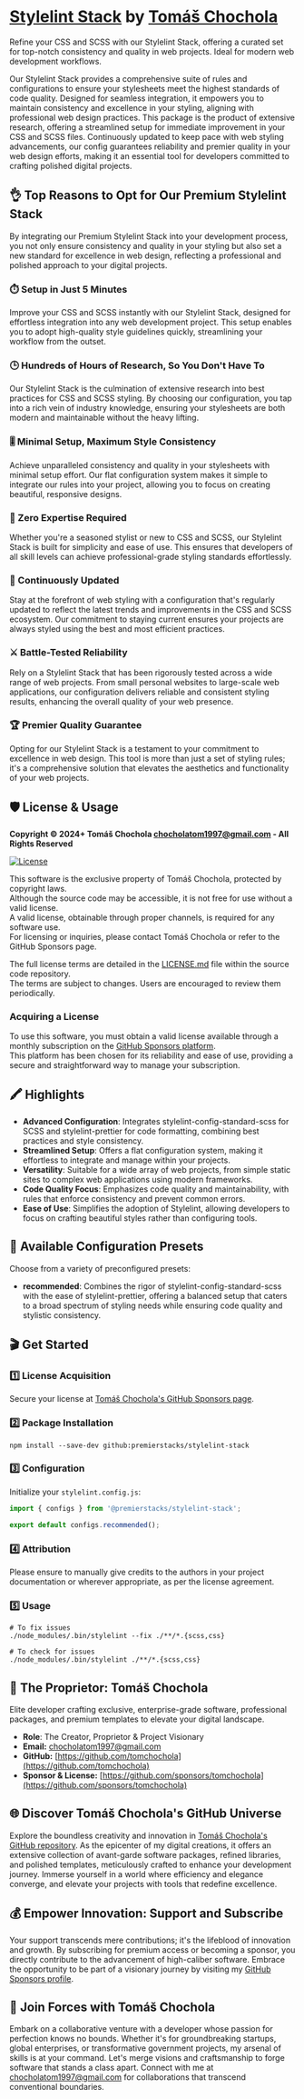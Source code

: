 # [Stylelint Stack](https://github.com/premierstacks/stylelint-stack) by [Tomáš Chochola](https://github.com/tomchochola)

Refine your CSS and SCSS with our Stylelint Stack, offering a curated set for top-notch consistency and quality in web projects. Ideal for modern web development workflows.

Our Stylelint Stack provides a comprehensive suite of rules and configurations to ensure your stylesheets meet the highest standards of code quality. Designed for seamless integration, it empowers you to maintain consistency and excellence in your styling, aligning with professional web design practices. This package is the product of extensive research, offering a streamlined setup for immediate improvement in your CSS and SCSS files. Continuously updated to keep pace with web styling advancements, our config guarantees reliability and premier quality in your web design efforts, making it an essential tool for developers committed to crafting polished digital projects.

## 👌 Top Reasons to Opt for Our Premium Stylelint Stack

By integrating our Premium Stylelint Stack into your development process, you not only ensure consistency and quality in your styling but also set a new standard for excellence in web design, reflecting a professional and polished approach to your digital projects.

### ⏱️ Setup in Just 5 Minutes

Improve your CSS and SCSS instantly with our Stylelint Stack, designed for effortless integration into any web development project. This setup enables you to adopt high-quality style guidelines quickly, streamlining your workflow from the outset.

### 🕒 Hundreds of Hours of Research, So You Don't Have To

Our Stylelint Stack is the culmination of extensive research into best practices for CSS and SCSS styling. By choosing our configuration, you tap into a rich vein of industry knowledge, ensuring your stylesheets are both modern and maintainable without the heavy lifting.

### 🎚️ Minimal Setup, Maximum Style Consistency

Achieve unparalleled consistency and quality in your stylesheets with minimal setup effort. Our flat configuration system makes it simple to integrate our rules into your project, allowing you to focus on creating beautiful, responsive designs.

### 📘 Zero Expertise Required

Whether you're a seasoned stylist or new to CSS and SCSS, our Stylelint Stack is built for simplicity and ease of use. This ensures that developers of all skill levels can achieve professional-grade styling standards effortlessly.

### 🔄 Continuously Updated

Stay at the forefront of web styling with a configuration that's regularly updated to reflect the latest trends and improvements in the CSS and SCSS ecosystem. Our commitment to staying current ensures your projects are always styled using the best and most efficient practices.

### ⚔️ Battle-Tested Reliability

Rely on a Stylelint Stack that has been rigorously tested across a wide range of web projects. From small personal websites to large-scale web applications, our configuration delivers reliable and consistent styling results, enhancing the overall quality of your web presence.

### 🏆 Premier Quality Guarantee

Opting for our Stylelint Stack is a testament to your commitment to excellence in web design. This tool is more than just a set of styling rules; it's a comprehensive solution that elevates the aesthetics and functionality of your web projects.

## 🛡️ License & Usage

**Copyright © 2024+ Tomáš Chochola <chocholatom1997@gmail.com> - All Rights Reserved**

[![License](https://img.shields.io/badge/License-©_Proprietary-blue.svg)](LICENSE.md)

This software is the exclusive property of Tomáš Chochola, protected by copyright laws.<br />
Although the source code may be accessible, it is not free for use without a valid license.<br />
A valid license, obtainable through proper channels, is required for any software use.<br />
For licensing or inquiries, please contact Tomáš Chochola or refer to the GitHub Sponsors page.

The full license terms are detailed in the [LICENSE.md](LICENSE.md) file within the source code repository.<br />
The terms are subject to changes. Users are encouraged to review them periodically.

### Acquiring a License

To use this software, you must obtain a valid license available through a monthly subscription on the [GitHub Sponsors platform](https://github.com/sponsors/tomchochola).<br />
This platform has been chosen for its reliability and ease of use, providing a secure and straightforward way to manage your subscription.

## 🖍️ Highlights

- **Advanced Configuration**: Integrates stylelint-config-standard-scss for SCSS and stylelint-prettier for code formatting, combining best practices and style consistency.
- **Streamlined Setup**: Offers a flat configuration system, making it effortless to integrate and manage within your projects.
- **Versatility**: Suitable for a wide array of web projects, from simple static sites to complex web applications using modern frameworks.
- **Code Quality Focus**: Emphasizes code quality and maintainability, with rules that enforce consistency and prevent common errors.
- **Ease of Use**: Simplifies the adoption of Stylelint, allowing developers to focus on crafting beautiful styles rather than configuring tools.

## 🎨 Available Configuration Presets

Choose from a variety of preconfigured presets:

- **recommended**: Combines the rigor of stylelint-config-standard-scss with the ease of stylelint-prettier, offering a balanced setup that caters to a broad spectrum of styling needs while ensuring code quality and stylistic consistency.

## 🎬 Get Started

### 1️⃣ License Acquisition

Secure your license at [Tomáš Chochola's GitHub Sponsors page](https://github.com/sponsors/tomchochola).

### 2️⃣ Package Installation

```shell
npm install --save-dev github:premierstacks/stylelint-stack
```

### 3️⃣ Configuration

Initialize your `stylelint.config.js`:

```js
import { configs } from '@premierstacks/stylelint-stack';

export default configs.recommended();
```

### 4️⃣ Attribution

Please ensure to manually give credits to the authors in your project documentation or wherever appropriate, as per the license agreement.

### 5️⃣ Usage

```shell
# To fix issues
./node_modules/.bin/stylelint --fix ./**/*.{scss,css}

# To check for issues
./node_modules/.bin/stylelint ./**/*.{scss,css}
```

## 🤵 The Proprietor: Tomáš Chochola

Elite developer crafting exclusive, enterprise-grade software, professional packages, and premium templates to elevate your digital landscape.

- **Role**: The Creator, Proprietor & Project Visionary
- **Email:** <chocholatom1997@gmail.com>
- **GitHub:** [https://github.com/tomchochola](https://github.com/tomchochola)
- **Sponsor & License:** [https://github.com/sponsors/tomchochola](https://github.com/sponsors/tomchochola)

## 🌐 Discover Tomáš Chochola's GitHub Universe

Explore the boundless creativity and innovation in [Tomáš Chochola's GitHub repository](https://github.com/tomchochola). As the epicenter of my digital creations, it offers an extensive collection of avant-garde software packages, refined libraries, and polished templates, meticulously crafted to enhance your development journey. Immerse yourself in a world where efficiency and elegance converge, and elevate your projects with tools that redefine excellence.

## 💰 Empower Innovation: Support and Subscribe

Your support transcends mere contributions; it's the lifeblood of innovation and growth. By subscribing for premium access or becoming a sponsor, you directly contribute to the advancement of high-caliber software. Embrace the opportunity to be part of a visionary journey by visiting my [GitHub Sponsors profile](https://github.com/sponsors/tomchochola).

## 🤝 Join Forces with Tomáš Chochola

Embark on a collaborative venture with a developer whose passion for perfection knows no bounds. Whether it's for groundbreaking startups, global enterprises, or transformative government projects, my arsenal of skills is at your command. Let's merge visions and craftsmanship to forge software that stands a class apart. Connect with me at [chocholatom1997@gmail.com](mailto:chocholatom1997@gmail.com) for collaborations that transcend conventional boundaries.
